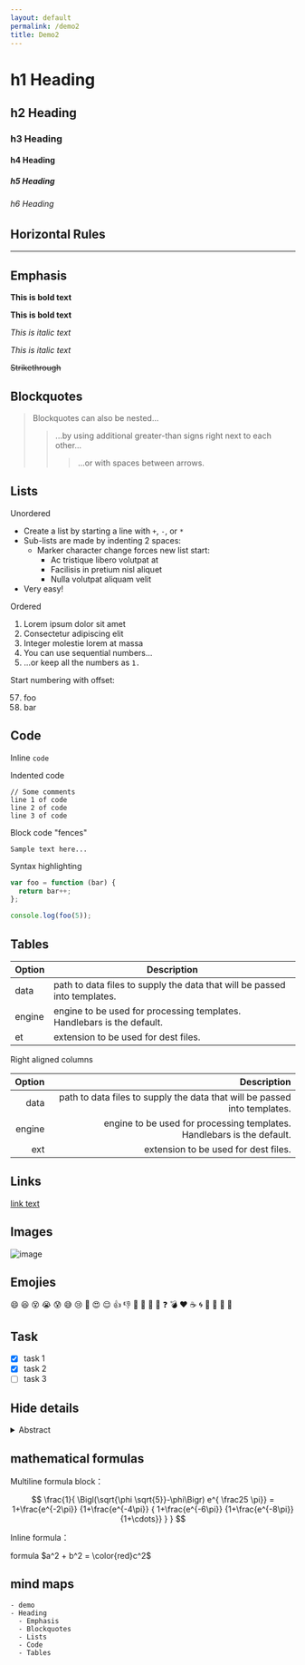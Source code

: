 ```yaml
---
layout: default
permalink: /demo2
title: Demo2
---
```


# h1 Heading

## h2 Heading

### h3 Heading

#### h4 Heading

##### h5 Heading

###### h6 Heading

## Horizontal Rules

---

## Emphasis

**This is bold text**

__This is bold text__

*This is italic text*

_This is italic text_

~~Strikethrough~~

## Blockquotes

> Blockquotes can also be nested...
>
>> ...by using additional greater-than signs right next to each other...
>>
>>> ...or with spaces between arrows.
>>>
>>

## Lists

Unordered

+ Create a list by starting a line with `+`, `-`, or `*`
+ Sub-lists are made by indenting 2 spaces:
    - Marker character change forces new list start:
        * Ac tristique libero volutpat at
        + Facilisis in pretium nisl aliquet
        - Nulla volutpat aliquam velit
+ Very easy!

Ordered

1. Lorem ipsum dolor sit amet
2. Consectetur adipiscing elit
3. Integer molestie lorem at massa
4. You can use sequential numbers...
5. ...or keep all the numbers as `1.`

Start numbering with offset:

57. foo
58. bar

## Code

Inline `code`

Indented code

```
// Some comments
line 1 of code
line 2 of code
line 3 of code
```

Block code "fences"

```
Sample text here...
```

Syntax highlighting

```js
var foo = function (bar) {
  return bar++;
};

console.log(foo(5));
```

## Tables


| Option | Description                                                               |
| -------- | --------------------------------------------------------------------------- |
| data   | path to data files to supply the data that will be passed into templates. |
| engine | engine to be used for processing templates. Handlebars is the default.    |
| et     | extension to be used for dest files.                                      |

Right aligned columns


| Option |                                                               Description |
| -------: | --------------------------------------------------------------------------: |
|   data | path to data files to supply the data that will be passed into templates. |
| engine |    engine to be used for processing templates. Handlebars is the default. |
|    ext |                                      extension to be used for dest files. |

## Links

[link text](https://github.com/shuzijun/markdown-editor)

## Images

![image](https://avatars.githubusercontent.com/u/27667179?s=48&v=4)

## Emojies

😄 😆 😵 😭 😰 😅  😢 😤 😍 😌
👍 👎 💯 👏 🔔 🎁 ❓ 💣 ❤️ ☕️ 🌀 🙇 💋 🙏 💢

## Task

- [X] task 1
- [X] task 2
- [ ] task 3

## Hide details

<details>
<summary>Abstract</summary>
Here are the details.
</details>

## mathematical formulas

Multiline formula block：

$$
\frac{1}{
\Bigl(\sqrt{\phi \sqrt{5}}-\phi\Bigr) e^{
\frac25 \pi}} = 1+\frac{e^{-2\pi}} {1+\frac{e^{-4\pi}} {
1+\frac{e^{-6\pi}}
{1+\frac{e^{-8\pi}}{1+\cdots}}
}
}
$$

Inline formula：

formula $a^2 + b^2 = \color{red}c^2$

## mind maps

```mindmap
- demo
- Heading
  - Emphasis
  - Blockquotes
  - Lists
  - Code
  - Tables
```
